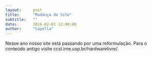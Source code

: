 ```yaml
---
layout:     post
title:      "Mudança de Site"
subtitle:   ""
date:       2016-02-01 12:00:00
author:     "Capella"
---
```


<p>Nesse ano nosso site está passando por uma reformulação. Para o conteúdo antigo visite ccsl.ime.usp.br/hardwarelivre/.</p>
